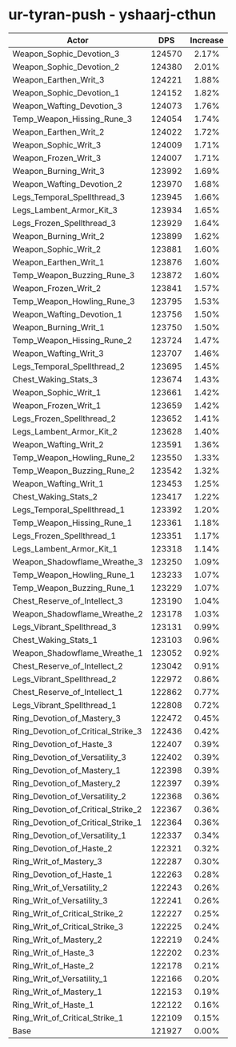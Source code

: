 # ur-tyran-push - yshaarj-cthun
| Actor | DPS | Increase |
|---|:---:|:---:|
|Weapon_Sophic_Devotion_3|124570|2.17%|
|Weapon_Sophic_Devotion_2|124380|2.01%|
|Weapon_Earthen_Writ_3|124221|1.88%|
|Weapon_Sophic_Devotion_1|124152|1.82%|
|Weapon_Wafting_Devotion_3|124073|1.76%|
|Temp_Weapon_Hissing_Rune_3|124054|1.74%|
|Weapon_Earthen_Writ_2|124022|1.72%|
|Weapon_Sophic_Writ_3|124009|1.71%|
|Weapon_Frozen_Writ_3|124007|1.71%|
|Weapon_Burning_Writ_3|123992|1.69%|
|Weapon_Wafting_Devotion_2|123970|1.68%|
|Legs_Temporal_Spellthread_3|123945|1.66%|
|Legs_Lambent_Armor_Kit_3|123934|1.65%|
|Legs_Frozen_Spellthread_3|123929|1.64%|
|Weapon_Burning_Writ_2|123899|1.62%|
|Weapon_Sophic_Writ_2|123881|1.60%|
|Weapon_Earthen_Writ_1|123876|1.60%|
|Temp_Weapon_Buzzing_Rune_3|123872|1.60%|
|Weapon_Frozen_Writ_2|123841|1.57%|
|Temp_Weapon_Howling_Rune_3|123795|1.53%|
|Weapon_Wafting_Devotion_1|123756|1.50%|
|Weapon_Burning_Writ_1|123750|1.50%|
|Temp_Weapon_Hissing_Rune_2|123724|1.47%|
|Weapon_Wafting_Writ_3|123707|1.46%|
|Legs_Temporal_Spellthread_2|123695|1.45%|
|Chest_Waking_Stats_3|123674|1.43%|
|Weapon_Sophic_Writ_1|123661|1.42%|
|Weapon_Frozen_Writ_1|123659|1.42%|
|Legs_Frozen_Spellthread_2|123652|1.41%|
|Legs_Lambent_Armor_Kit_2|123628|1.40%|
|Weapon_Wafting_Writ_2|123591|1.36%|
|Temp_Weapon_Howling_Rune_2|123550|1.33%|
|Temp_Weapon_Buzzing_Rune_2|123542|1.32%|
|Weapon_Wafting_Writ_1|123453|1.25%|
|Chest_Waking_Stats_2|123417|1.22%|
|Legs_Temporal_Spellthread_1|123392|1.20%|
|Temp_Weapon_Hissing_Rune_1|123361|1.18%|
|Legs_Frozen_Spellthread_1|123351|1.17%|
|Legs_Lambent_Armor_Kit_1|123318|1.14%|
|Weapon_Shadowflame_Wreathe_3|123250|1.09%|
|Temp_Weapon_Howling_Rune_1|123233|1.07%|
|Temp_Weapon_Buzzing_Rune_1|123229|1.07%|
|Chest_Reserve_of_Intellect_3|123190|1.04%|
|Weapon_Shadowflame_Wreathe_2|123178|1.03%|
|Legs_Vibrant_Spellthread_3|123131|0.99%|
|Chest_Waking_Stats_1|123103|0.96%|
|Weapon_Shadowflame_Wreathe_1|123052|0.92%|
|Chest_Reserve_of_Intellect_2|123042|0.91%|
|Legs_Vibrant_Spellthread_2|122972|0.86%|
|Chest_Reserve_of_Intellect_1|122862|0.77%|
|Legs_Vibrant_Spellthread_1|122808|0.72%|
|Ring_Devotion_of_Mastery_3|122472|0.45%|
|Ring_Devotion_of_Critical_Strike_3|122436|0.42%|
|Ring_Devotion_of_Haste_3|122407|0.39%|
|Ring_Devotion_of_Versatility_3|122402|0.39%|
|Ring_Devotion_of_Mastery_1|122398|0.39%|
|Ring_Devotion_of_Mastery_2|122397|0.39%|
|Ring_Devotion_of_Versatility_2|122368|0.36%|
|Ring_Devotion_of_Critical_Strike_2|122367|0.36%|
|Ring_Devotion_of_Critical_Strike_1|122364|0.36%|
|Ring_Devotion_of_Versatility_1|122337|0.34%|
|Ring_Devotion_of_Haste_2|122321|0.32%|
|Ring_Writ_of_Mastery_3|122287|0.30%|
|Ring_Devotion_of_Haste_1|122263|0.28%|
|Ring_Writ_of_Versatility_2|122243|0.26%|
|Ring_Writ_of_Versatility_3|122241|0.26%|
|Ring_Writ_of_Critical_Strike_2|122227|0.25%|
|Ring_Writ_of_Critical_Strike_3|122225|0.24%|
|Ring_Writ_of_Mastery_2|122219|0.24%|
|Ring_Writ_of_Haste_3|122202|0.23%|
|Ring_Writ_of_Haste_2|122178|0.21%|
|Ring_Writ_of_Versatility_1|122166|0.20%|
|Ring_Writ_of_Mastery_1|122153|0.19%|
|Ring_Writ_of_Haste_1|122122|0.16%|
|Ring_Writ_of_Critical_Strike_1|122109|0.15%|
|Base|121927|0.00%|
